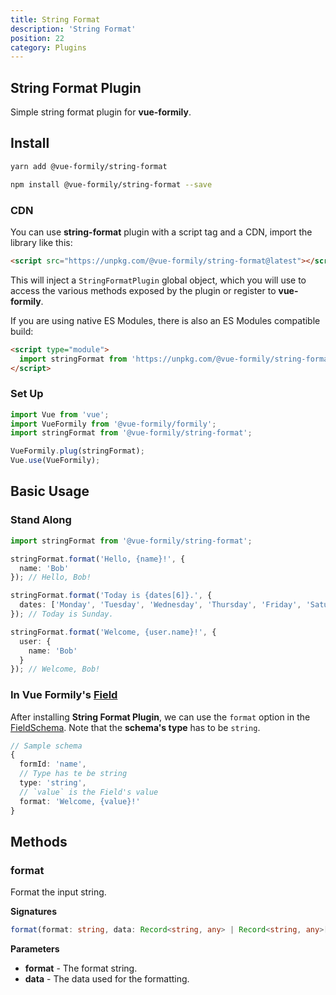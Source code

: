 ```yaml
---
title: String Format
description: 'String Format'
position: 22
category: Plugins
---
```


## String Format Plugin
Simple string format plugin for **vue-formily**.

## Install
<code-group>
  <code-block label="Yarn" active>

  ```bash
  yarn add @vue-formily/string-format
  ```

  </code-block>
  <code-block label="NPM">

  ```bash
  npm install @vue-formily/string-format --save
  ```

  </code-block>
</code-group>

### CDN
You can use **string-format** plugin with a script tag and a CDN, import the library like this:

```html
<script src="https://unpkg.com/@vue-formily/string-format@latest"></script>
```

This will inject a `StringFormatPlugin` global object, which you will use to access the various methods exposed by the plugin or register to **vue-formily**.

If you are using native ES Modules, there is also an ES Modules compatible build:

```html
<script type="module">
  import stringFormat from 'https://unpkg.com/@vue-formily/string-format@latest/dist/string-format-plugin.esm.js'
</script>
```

### Set Up

```typescript
import Vue from 'vue';
import VueFormily from '@vue-formily/formily';
import stringFormat from '@vue-formily/string-format';

VueFormily.plug(stringFormat);
Vue.use(VueFormily);
```

## Basic Usage
### Stand Along
```typescript
import stringFormat from '@vue-formily/string-format';

stringFormat.format('Hello, {name}!', {
  name: 'Bob'
}); // Hello, Bob!

stringFormat.format('Today is {dates[6]}.', {
  dates: ['Monday', 'Tuesday', 'Wednesday', 'Thursday', 'Friday', 'Saturday', 'Sunday']
}); // Today is Sunday.

stringFormat.format('Welcome, {user.name}!', {
  user: {
    name: 'Bob'
  }
}); // Welcome, Bob!
```

### In Vue Formily's [Field](/api/field)
After installing **String Format Plugin**, we can use the `format` option in the [FieldSchema](/api/field#constructor). Note that the **schema's type** has to be `string`.

```typescript
// Sample schema
{
  formId: 'name',
  // Type has te be string
  type: 'string',
  // `value` is the Field's value
  format: 'Welcome, {value}!'
}
```


## Methods
### format
Format the input string.

**Signatures**
```typescript
format(format: string, data: Record<string, any> | Record<string, any>[]): string;
```

**Parameters**
- **format** - The format string.
- **data** - The data used for the formatting.
